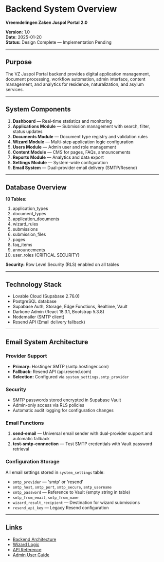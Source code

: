 # Backend System Overview
**Vreemdelingen Zaken Juspol Portal 2.0**

**Version:** 1.0  
**Date:** 2025-01-20  
**Status:** Design Complete — Implementation Pending  

---

## Purpose

The VZ Juspol Portal backend provides digital application management, document processing, workflow automation, admin interface, content management, and analytics for residence, naturalization, and asylum services.

---

## System Components

1. **Dashboard** — Real-time statistics and monitoring
2. **Applications Module** — Submission management with search, filter, status updates
3. **Documents Module** — Document type registry and validation rules
4. **Wizard Module** — Multi-step application logic configuration
5. **Users Module** — Admin user and role management
6. **Content Module** — CMS for pages, FAQs, announcements
7. **Reports Module** — Analytics and data export
8. **Settings Module** — System-wide configuration
9. **Email System** — Dual-provider email delivery (SMTP/Resend)

---

## Database Overview

**10 Tables:**
1. application_types
2. document_types
3. application_documents
4. wizard_rules
5. submissions
6. submission_files
7. pages
8. faq_items
9. announcements
10. user_roles (CRITICAL SECURITY)

**Security:** Row Level Security (RLS) enabled on all tables

---

## Technology Stack

- Lovable Cloud (Supabase 2.76.0)
- PostgreSQL database
- Supabase Auth, Storage, Edge Functions, Realtime, Vault
- Darkone Admin (React 18.3.1, Bootstrap 5.3.8)
- Nodemailer (SMTP client)
- Resend API (Email delivery fallback)

---

## Email System Architecture

### Provider Support
- **Primary:** Hostinger SMTP (smtp.hostinger.com)
- **Fallback:** Resend API (api.resend.com)
- **Selection:** Configured via `system_settings.smtp_provider`

### Security
- SMTP passwords stored encrypted in Supabase Vault
- Admin-only access via RLS policies
- Automatic audit logging for configuration changes

### Email Functions
1. **send-email** — Universal email sender with dual-provider support and automatic fallback
2. **test-smtp-connection** — Test SMTP credentials with Vault password retrieval

### Configuration Storage
All email settings stored in `system_settings` table:
- `smtp_provider` — 'smtp' or 'resend'
- `smtp_host`, `smtp_port`, `smtp_secure`, `smtp_username`
- `smtp_password` — Reference to Vault (empty string in table)
- `smtp_from_email`, `smtp_from_name`
- `wizard_result_recipient` — Destination for wizard submissions
- `resend_api_key` — Legacy Resend configuration

---

## Links

- [Backend Architecture](./backend-architecture.md)
- [Wizard Logic](./wizard-logic.md)
- [API Reference](./api-reference.md)
- [Admin User Guide](./admin-user-guide.md)
